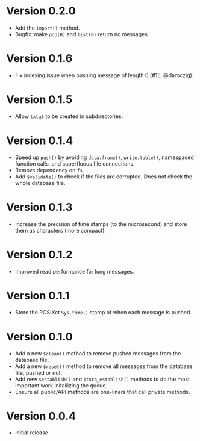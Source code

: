 # Version 0.2.0

- Add the `import()` method.
- Bugfix: make `pop(0)` and `list(0)` return no messages.

# Version 0.1.6

- Fix indexing issue when pushing message of length 0 (#15, @daroczig).

# Version 0.1.5

- Allow `txtq`s to be created in subdirectories.

# Version 0.1.4

- Speed up `push()` by avoiding `data.frame()`, `write.table()`, namespaced function calls, and superfluous file connections.
- Remove dependency on `fs`.
- Add `$validate()` to check if the files are corrupted. Does not check the whole database file.

# Version 0.1.3

- Increase the precision of time stamps (to the microsecond) and store them as characters (more compact).

# Version 0.1.2

- Improved read performance for long messages.

# Version 0.1.1

- Store the POSIXct `Sys.time()` stamp of when each message is pushed.

# Version 0.1.0

- Add a new `$clean()` method to remove pushed messages from the database file.
- Add a new `$reset()` method to remove all messages from the database file, pushed or not.
- Add new `$establish()` and `$txtq_establish()` methods to do the most important work initailizing the queue.
- Ensure all public/API methods are one-liners that call private methods.

# Version 0.0.4

- Initial release
